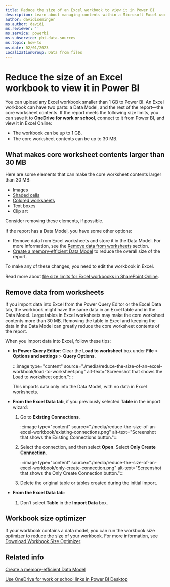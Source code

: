 ```yaml
---
title: Reduce the size of an Excel workbook to view it in Power BI
description: Learn about managing contents within a Microsoft Excel workbook, and how you can reduce the size of the workbook to view it in Power BI.
author: davidiseminger
ms.author: davidi
ms.reviewer: ''
ms.service: powerbi
ms.subservice: pbi-data-sources
ms.topic: how-to
ms.date: 02/01/2023
LocalizationGroup: Data from files
---
```

# Reduce the size of an Excel workbook to view it in Power BI
You can upload any Excel workbook smaller than 1 GB to Power BI. An Excel workbook can have two parts: a Data Model, and the rest of the report—the core worksheet contents. If the report meets the following size limits, you can save it to **OneDrive for work or school**, connect to it from Power BI, and view it in Excel Online:

* The workbook can be up to 1 GB.
* The core worksheet contents can be up to 30 MB.

## What makes core worksheet contents larger than 30 MB
Here are some elements that can make the core worksheet contents larger than 30 MB:

* Images
* [Shaded cells](https://support.office.com/article/Add-or-change-the-background-color-of-cells-ac10f131-b847-428f-b656-d65375fb815e)
* [Colored worksheets](https://support.office.com/article/add-or-remove-a-sheet-background-3577a762-8450-4556-96a2-cc265abc00a8)
* Text boxes
* Clip art

Consider removing these elements, if possible. 

If the report has a Data Model, you have some other options: 

* Remove data from Excel worksheets and store it in the Data Model. For more information, see the [Remove data from worksheets](#remove-data-from-worksheets) section. 
* [Create a memory-efficient Data Model](https://support.office.com/article/Create-a-memory-efficient-Data-Model-using-Excel-2013-and-the-Power-Pivot-add-in-951c73a9-21c4-46ab-9f5e-14a2833b6a70) to reduce the overall size of the report.

To make any of these changes, you need to edit the workbook in Excel.

Read more about [file size limits for Excel workbooks in SharePoint Online](https://support.office.com/article/File-size-limits-for-workbooks-in-SharePoint-Online-9e5bc6f8-018f-415a-b890-5452687b325e).

## Remove data from worksheets
If you import data into Excel from the Power Query Editor or the Excel Data tab, the workbook might have the same data in an Excel table and in the Data Model. Large tables in Excel worksheets may make the core worksheet contents more than 30 MB. Removing the table in Excel and keeping the data in the Data Model can greatly reduce the core worksheet contents of the report. 

When you import data into Excel, follow these tips:

* **In Power Query Editor**: Clear the **Load to worksheet** box under **File** > **Options and settings** > **Query Options**.

  :::image type="content" source="./media/reduce-the-size-of-an-excel-workbook/load-to-worksheet.png" alt-text="Screenshot that shows the Load to worksheet option.":::
  
  This imports data only into the Data Model, with no data in Excel worksheets.
* **From the Excel Data tab**, if you previously selected **Table** in the import wizard: 

  1. Go to **Existing Connections**.

     :::image type="content" source="./media/reduce-the-size-of-an-excel-workbook/existing-connections.png" alt-text="Screenshot that shows the Existing Connections button.":::

  1. Select the connection, and then select **Open**. Select **Only Create Connection**.

     :::image type="content" source="./media/reduce-the-size-of-an-excel-workbook/only-create-connection.png" alt-text="Screenshot that shows the Only Create Connection button.":::
  
  1. Delete the original table or tables created during the initial import.
  
* **From the Excel Data tab**: 

  1. Don’t select **Table** in the **Import Data** box.

## Workbook size optimizer
If your workbook contains a data model, you can run the workbook size optimizer to reduce the size of your workbook. For more information, see [Download Workbook Size Optimizer](https://www.microsoft.com/download/details.aspx?id=38793).

## Related info
[Create a memory-efficient Data Model](https://support.office.com/article/Create-a-memory-efficient-Data-Model-using-Excel-2013-and-the-Power-Pivot-add-in-951c73a9-21c4-46ab-9f5e-14a2833b6a70)

[Use OneDrive for work or school links in Power BI Desktop](desktop-use-onedrive-business-links.md)

